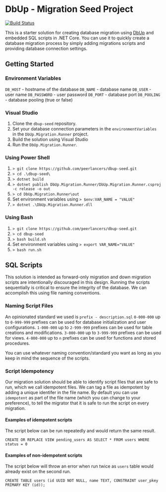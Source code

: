 # DbUp - Migration Seed Project

[![Build Status](https://travis-ci.org/joemccann/dillinger.svg?branch=master)](https://travis-ci.org/joemccann/dillinger)

This is a starter solution for creating database migration using [DbUp](https://dbup.readthedocs.io/en/latest/) and embedded SQL scripts in .NET Core. You can use it to quickly create a database migration process by simply adding migrations scripts and providing database connection settings.

## Getting Started
### Environment Variables
 `DB_HOST` - hostname of the database
 `DB_NAME` - database name
 `DB_USER` - user name
 `DB_PASSWORD` - user password
 `DB_PORT` - database port
 `DB_POOLING` - database pooling (true or false)
 
### Visual Studio
1. Clone the `dbup-seed` repository.
2. Set your database connection parameters in the `environmentVariables` in the `DbUp.Migration.Runner` project.
3. Build the solution using Visual Studio
4. Run the `DbUp.Migration.Runner`.

### Using Power Shell
1. `> git clone https://github.com/peerlancers/dbup-seed.git`
2. `> cd .\dbup-seed\`
4. `> dotnet build`
5. `> dotnet publish DbUp.Migration.Runner/DbUp.Migration.Runner.csproj -c release -o out`
6. `> cd DbUp.Migration.Runner\out`
7. Set environment variables using `> $env:VAR_NAME = "VALUE"` 
8. `> dotnet .\DbUp.Migration.Runner.dll`

### Using Bash
1. `> git clone https://github.com/peerlancers/dbup-seed.git`
2. `> cd dbup-seed`
3. `> bash build.sh`
4. Set environment variables using `> export VAR_NAME="VALUE"` 
5. `> bash run.sh`

## SQL Scripts

This solution is intended as forward-only migration and down migration scripts are intentionally discouraged in this design.
Running the scripts sequentially is critical to ensure the integrity of the database. We can accomplish this using file naming conventions. 
### Naming Script Files
An opinionated standard we used is `prefix - description.sql`
`0-000-000` up to `0-999-999` prefixes can be used for database initialization and user configurations.
`1-000-000` up to `2-999-999` prefixes can be used for table creations and modifications.
`3-000-000` up to `3-999-999` prefixes can be used for views.
`4-000-000` up to `n` prefixes can be used for functions and stored procedures.

You can use whatever naming convention/standard you want as long as you keep in mind the sequence of the scripts.

### Script Idempotency
Our migration solution should be able to identify script files that are safe to run, which we call idempotent files. We can tag a file as idempotent by adding a unique identifer in the file name. By default you can use `idempotent` as part of the file name (which you can change to your preference), to tell the migrator that it is safe to run the script on every migration.

#### Examples of idempotent scripts
The script below can be run repeatedly and would return the same result.
```
CREATE OR REPLACE VIEW pending_users AS SELECT * FROM users WHERE status = 0
```

#### Examples of non-idempotent scripts
The script below will throw an error when run twice as `users` table would already exist on the second run.
```
CREATE TABLE users (id UUID NOT NULL, name TEXT, CONSTRAINT user_pkey PRIMARY KEY (id));
```

